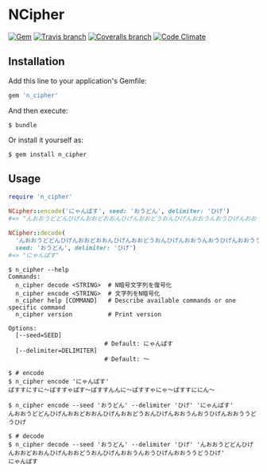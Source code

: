 # NCipher

[![Gem](https://img.shields.io/gem/v/n_cipher.svg)]()
[![Travis branch](https://img.shields.io/travis/844196/n_cipher.svg)](https://travis-ci.org/844196/n_cipher)
[![Coveralls branch](https://img.shields.io/coveralls/844196/n_cipher/master.svg)](https://coveralls.io/github/844196/n_cipher)
[![Code Climate](https://img.shields.io/codeclimate/github/844196/n_cipher.svg)](https://codeclimate.com/github/844196/n_cipher)

## Installation

Add this line to your application's Gemfile:

```ruby
gem 'n_cipher'
```

And then execute:

```shellsession
$ bundle
```

Or install it yourself as:

```shellsession
$ gem install n_cipher
```

## Usage

```ruby
require 'n_cipher'

NCipher::encode('にゃんぱす', seed: 'おうどん', delimiter: 'ひげ')
#=> "んおおうどどんひげんおおどおおんひげんおおどうおんひげんおおうんおうひげんおおううどうひげ"

NCipher::decode(
  'んおおうどどんひげんおおどおおんひげんおおどうおんひげんおおうんおうひげんおおううどうひげ',
  seed: 'おうどん', delimiter: 'ひげ')
#=> "にゃんぱす"
```

```shellsession
$ n_cipher --help
Commands:
  n_cipher decode <STRING>  # N暗号文字列を復号化
  n_cipher encode <STRING>  # 文字列をN暗号化
  n_cipher help [COMMAND]   # Describe available commands or one specific command
  n_cipher version          # Print version

Options:
  [--seed=SEED]
                           # Default: にゃんぱす
  [--delimiter=DELIMITER]
                           # Default: 〜

$ # encode
$ n_cipher encode 'にゃんぱす'
ぱすすにすに〜ぱすすゃぱす〜ぱすすんんに〜ぱすすゃにゃ〜ぱすすににん〜

$ n_cipher encode --seed 'おうどん' --delimiter 'ひげ' 'にゃんぱす'
んおおうどどんひげんおおどおおんひげんおおどうおんひげんおおうんおうひげんおおううどうひげ

$ # decode
$ n_cipher decode --seed 'おうどん' --delimiter 'ひげ' 'んおおうどどんひげんおおどおおんひげんおおどうおんひげんおおうんおうひげんおおううどうひげ'
にゃんぱす
```
